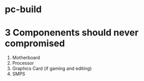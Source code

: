 # pc-build

# 3 Componenents should never compromised
1. Motherboard
2. Processor
3. Graphics Card (if gaming and editing)
4. SMPS  

